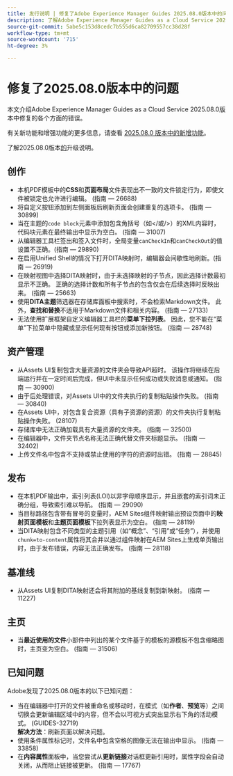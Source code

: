 ```yaml
---
title: 发行说明 | 修复了Adobe Experience Manager Guides 2025.08.0版本中的问题
description: 了解Adobe Experience Manager Guides as a Cloud Service 2025.08.0版本中的错误修复。
source-git-commit: 5abe5c153d8cedc7b555d6ca82709557cc38d28f
workflow-type: tm+mt
source-wordcount: '715'
ht-degree: 3%

---
```


# 修复了2025.08.0版本中的问题

本文介绍Adobe Experience Manager Guides as a Cloud Service 2025.08.0版本中修复的各个方面的错误。

有关新功能和增强功能的更多信息，请查看 [2025.08.0 版本中的新增功能](whats-new-2025-08-0.md)。

了解2025.08.0版本[的](upgrade-instructions-2025-08-0.md)升级说明。

## 创作

- 本机PDF模板中的&#x200B;**CSS**&#x200B;和&#x200B;**页面布局**&#x200B;文件表现出不一致的文件锁定行为，即使文件被锁定也允许进行编辑。 (指南 — 26688)
- 将自定义按钮添加到左侧面板后刷新页面会创建重复的选项卡。 (指南 — 30899)
- 当在主题的`code block`元素中添加包含角括号（如&lt;/或/>）的XML内容时，代码块元素在最终输出中显示为空白。 (指南 — 31007)
- 从编辑器工具栏签出和签入文件时，全局变量`canCheckIn`和`canCheckOut`的值设置不正确。(指南 — 29890)
- 在启用Unified Shell的情况下打开DITA映射时，编辑器会间歇性地刷新。(指南 — 26919)
- 在映射视图中选择DITA映射时，由于未选择映射的子节点，因此选择计数最初显示不正确。 正确的选择计数和所有子节点的包含仅会在后续选择时反映出来。 (指南 — 25663)
- 使用&#x200B;**DITA主题**&#x200B;筛选器在存储库面板中搜索时，不会检索Markdown文件。 此外，**查找和替换**&#x200B;不适用于Markdown文件和相关内容。 (指南 — 27133)
- 无法使用扩展框架自定义编辑器工具栏的&#x200B;**菜单下拉列表**。 因此，您不能在“菜单”下拉菜单中隐藏或显示任何现有按钮或添加新按钮。 (指南 — 28748)

## 资产管理

- 从Assets UI复制包含大量资源的文件夹会导致API超时。 该操作将继续在后端运行并在一定时间后完成，但UI中未显示任何成功或失败消息或通知。 (指南 — 30900)
- 由于后处理错误，对Assets UI中的文件夹执行的复制粘贴操作失败。 (指南 — 30840)
- 在Assets UI中，对包含复合资源（具有子资源的资源）的文件夹执行复制粘贴操作失败。 (28107)
- 存储库中无法正确加载具有大量资源的文件夹。 (指南 — 32500)
- 在编辑器中，文件夹节点名称无法正确代替文件夹标题显示。 (指南 — 32402)
- 上传文件名中包含不支持或禁止使用的字符的资源时出错。 (指南 — 28845)

## 发布

- 在本机PDF输出中，索引列表(LOI)以非字母顺序显示，并且嵌套的索引词未正确分组，导致索引难以导航。 (指南 — 29090)
- 当目标路径包含带有冒号的变量时，AEM Sites组件映射输出预设页面中的&#x200B;**映射页面模板**&#x200B;和&#x200B;**主题页面模板**&#x200B;下拉列表显示为空白。 (指南 — 28119)
- 当DITA映射包含不同类型的主题引用（如“概念”、“引用”或“任务”），并使用`chunk=to-content`属性将其合并以通过组件映射在AEM Sites上生成单页输出时，由于发布错误，内容无法正确发布。 (指南 — 28118)

## 基准线

- 从Assets UI复制DITA映射还会将其附加的基线复制到新映射。 (指南 — 11227)

## 主页

- 当&#x200B;**最近使用的文件**&#x200B;小部件中列出的某个文件基于的模板的源模板不包含缩略图时，主页变为空白。 (指南 — 31506)

## 已知问题

Adobe发现了2025.08.0版本的以下已知问题：

- 当在编辑器中打开的文件被重命名或移动时，在模式（如&#x200B;**作者**、**预览**&#x200B;等）之间切换会更新编辑区域中的内容，但不会以可视方式突出显示右下角的活动模式。 (GUIDES-32719) <br> **解决方法**：刷新页面以解决问题。
- 使用条件属性标记时，文件名中包含空格的图像无法在输出中显示。 (指南 — 33858)
- 在&#x200B;**内容属性**&#x200B;面板中，当您尝试从&#x200B;**更新链接**&#x200B;对话框更新引用时，属性字段会自动关闭，从而阻止链接被更新。 (指南 — 17767)



